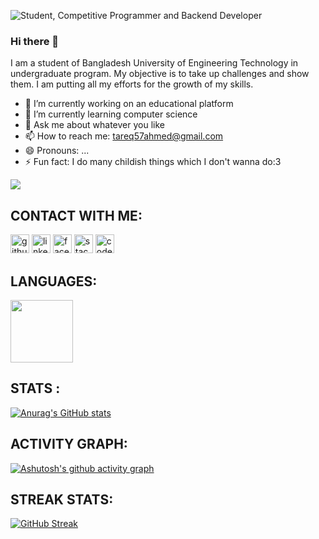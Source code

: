 ![Student, Competitive Programmer and Backend Developer](https://lh3.googleusercontent.com/X4JjAqnvBvhHMJZKxPGbNmCzkITnkAGR55NmHjedCNrFLxFvAIM6PUlzLHybiq76Ukdt=s800)
### Hi there 👋
I am a student of Bangladesh University of Engineering Technology in undergraduate program. My objective is to take up challenges and show them. I am putting all my efforts for the growth of my skills.


- 🔭 I’m currently working on an educational platform 
- 🌱 I’m currently learning computer science 
- 💬 Ask me about whatever you like
- 📫 How to reach me: tareq57ahmed@gmail.com
- 😄 Pronouns: ...
- ⚡ Fun fact: I do many childish things which I don't wanna do:3

![](https://komarev.com/ghpvc/?username=Tareq57e&color=green)


## CONTACT WITH ME:
[<img src='https://cdn.jsdelivr.net/npm/simple-icons@3.0.1/icons/github.svg' alt='github' height='30' padding=10px>](https://github.com/https://github.com/Tareq57)  [<img src='https://cdn.jsdelivr.net/npm/simple-icons@3.0.1/icons/linkedin.svg' alt='linkedin' height='30' padding = 10px>](https://www.linkedin.com/in/https://www.linkedin.com/in/tareq-ahmed-512b451b1//)  [<img src='https://cdn.jsdelivr.net/npm/simple-icons@3.0.1/icons/facebook.svg' alt='facebook' height='30' padding = 10px>](https://www.facebook.com/https://www.facebook.com/mimi.cry.524)  [<img src='https://cdn.jsdelivr.net/npm/simple-icons@3.0.1/icons/stackoverflow.svg' alt='stackoverflow' height='30' padding=10px>](https://stackoverflow.com/users/https://stackoverflow.com/users/15331866/tareq578)  [<img src='https://cdn.jsdelivr.net/npm/simple-icons@3.0.1/icons/codeforces.svg' alt='codeforces' height='30' padding=10px>](https://codeforces.com/profile/tareq578)  
## LANGUAGES:
<img src="https://cdn.jsdelivr.net/npm/programming-languages-logos/src/javascript/javascript.png" height="100">





## STATS :
[![Anurag's GitHub stats](https://github-readme-stats.vercel.app/api?username=Tareq57&theme=dracula)](https://github.com/anuraghazra/github-readme-stats)
## ACTIVITY GRAPH: 
[![Ashutosh's github activity graph](https://activity-graph.herokuapp.com/graph?username=Tareq57&theme=dracula)](https://github.com/ashutosh00710/github-readme-activity-graph)
## STREAK STATS:
[![GitHub Streak](https://github-readme-streak-stats.herokuapp.com/?user=Tareq57&theme=dracula)](https://github.com/DenverCoder1/github-readme-streak-stats)

